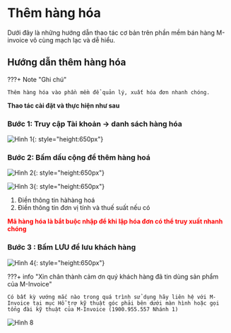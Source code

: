 # **Thêm hàng hóa**

Dưới đây là những hướng dẫn thao tác cơ bản trên phần mềm bán hàng M-invoice vô cùng mạch lạc và dễ hiểu.

## **Hướng dẫn thêm hàng hóa**

???+ Note "Ghi chú"

    Thêm hàng hóa vào phần mềm để quản lý, xuất hóa đơn nhanh chóng.

**Thao tác cài đặt và thực hiện như sau**

### Bước 1: Truy cập Tài khoản -> danh sách hàng hóa

![Hình 1](../../assets/images/mSeller/danh-sach-hang-hoa-1.png){: style="height:650px"}

### Bước 2: Bấm dấu cộng để thêm hàng hoá

![Hình 2](../../assets/images/mSeller/danh-sach-hang-hoa-2.png){: style="height:650px"}

![Hình 3](../../assets/images/mSeller/danh-sach-hang-hoa-3.png){: style="height:650px"}

1. Điền thông tin hàhàng hoá
2. Điền thông tin đơn vị tính và thuế suất nếu có

<span style="color: red; font-weight: bold">Mã hàng hóa là bắt buộc nhập để khi lập hóa đơn có thể truy xuất nhanh chóng</span>

### Bước 3 : Bấm **LƯU** để lưu khách hàng

![Hình 4](../../assets/images/mSeller/danh-sach-hang-hoa-4.png){: style="height:650px"}

???+ info "Xin chân thành cảm ơn quý khách hàng đã tin dùng sản phẩm của M-Invoice"

    Có bất kỳ vướng mắc nào trong quá trình sử dụng hãy liên hệ với M-Invoice tại mục Hỗ trợ kỹ thuật góc phải bên dưới màn hình hoặc gọi tổng đài kỹ thuật của M-Invoice (1900.955.557 Nhánh 1)

![Hình 8](../../assets/images/invoice2/hotro.png)
